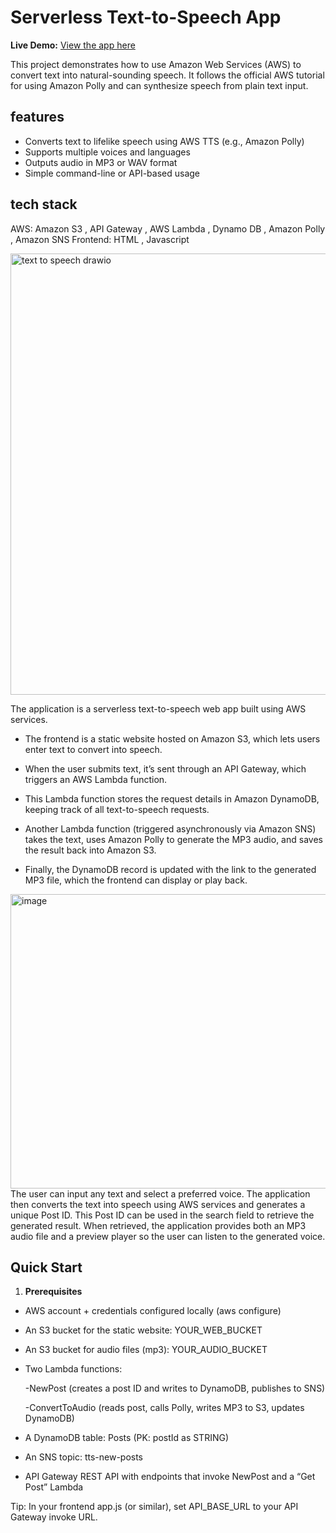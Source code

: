 # Serverless Text-to-Speech App

**Live Demo:** [View the app here]([https://your-s3-bucket-name.s3.amazonaws.com/index.html](http://www-audioposts-154.s3-website.eu-north-1.amazonaws.com))

This project demonstrates how to use Amazon Web Services (AWS) to convert text into natural-sounding speech.
It follows the official AWS tutorial for using Amazon Polly and can synthesize speech from plain text input.

## features
- Converts text to lifelike speech using AWS TTS (e.g., Amazon Polly)
- Supports multiple voices and languages
- Outputs audio in MP3 or WAV format
- Simple command-line or API-based usage

## tech stack
AWS: Amazon S3 , API Gateway , AWS Lambda , Dynamo DB , Amazon Polly , Amazon SNS
Frontend: HTML , Javascript

<img width="1336" height="706" alt="text to speech drawio" src="https://github.com/user-attachments/assets/0578d62e-2ab6-441d-8b27-61ce8a78326c" />

The application is a serverless text-to-speech web app built using AWS services.

- The frontend is a static website hosted on Amazon S3, which lets users enter text to convert into speech.

- When the user submits text, it’s sent through an API Gateway, which triggers an AWS Lambda function.

- This Lambda function stores the request details in Amazon DynamoDB, keeping track of all text-to-speech requests.

- Another Lambda function (triggered asynchronously via Amazon SNS) takes the text, uses Amazon Polly to generate the MP3 audio, and saves the result back into Amazon S3.

- Finally, the DynamoDB record is updated with the link to the generated MP3 file, which the frontend can display or play back.

<img width="1857" height="471" alt="image" src="https://github.com/user-attachments/assets/c2d3bd29-e4c7-4a85-9d81-84663639c1aa" />
The user can input any text and select a preferred voice. The application then converts the text into speech using AWS services and generates a unique Post ID.
This Post ID can be used in the search field to retrieve the generated result.
When retrieved, the application provides both an MP3 audio file and a preview player so the user can listen to the generated voice.


## Quick Start
1) **Prerequisites**

- AWS account + credentials configured locally (aws configure)

- An S3 bucket for the static website: YOUR_WEB_BUCKET

- An S3 bucket for audio files (mp3): YOUR_AUDIO_BUCKET

- Two Lambda functions:

  -NewPost (creates a post ID and writes to DynamoDB, publishes to SNS)

  -ConvertToAudio (reads post, calls Polly, writes MP3 to S3, updates DynamoDB)

- A DynamoDB table: Posts (PK: postId as STRING)

- An SNS topic: tts-new-posts

- API Gateway REST API with endpoints that invoke NewPost and a “Get Post” Lambda

Tip: In your frontend app.js (or similar), set API_BASE_URL to your API Gateway invoke URL.
